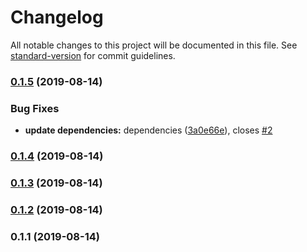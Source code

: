 # Changelog

All notable changes to this project will be documented in this file. See [standard-version](https://github.com/conventional-changelog/standard-version) for commit guidelines.

### [0.1.5](https://github.com/LucasLeandroBR/semanticversion/compare/v0.1.4...v0.1.5) (2019-08-14)


### Bug Fixes

* **update dependencies:** dependencies ([3a0e66e](https://github.com/LucasLeandroBR/semanticversion/commit/3a0e66e)), closes [#2](https://github.com/LucasLeandroBR/semanticversion/issues/2)

### [0.1.4](https://github.com/LucasLeandroBR/semanticversion/compare/v0.1.3...v0.1.4) (2019-08-14)

### [0.1.3](https://github.com/LucasLeandroBR/semanticversion/compare/v0.1.2...v0.1.3) (2019-08-14)

### [0.1.2](https://github.com/LucasLeandroBR/semanticversion/compare/v0.1.1...v0.1.2) (2019-08-14)

### 0.1.1 (2019-08-14)
